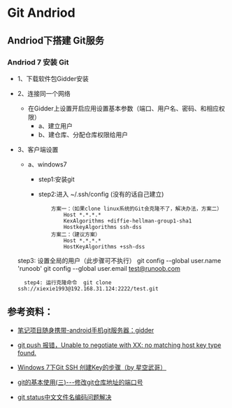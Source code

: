 # Git Andriod

## Andriod下搭建 Git服务

### Andriod 7 安装 Git

+ 1、下载软件包Gidder安装


+ 2、连接同一个网络
    + 在Gidder上设置开启应用设置基本参数（端口、用户名、密码、和相应权限）
        + a、建立用户
        + b、建仓库、分配仓库权限给用户

+ 3、客户端设置
    + a、windows7
        + step1:安装git
        + step2:进入 ~/.ssh/config (没有的话自己建立)

            ~~~
                方案一：（如果clone linux系统的Git会克隆不了，解决办法，方案二）
                    Host *.*.*.* 
                    KexAlgorithms +diffie-hellman-group1-sha1
                    HostkeyAlgorithms ssh-dss
                方案二：（建议方案）
                    Host *.*.*.* 
                    HostKeyAlgorithms +ssh-dss
            ~~~

   step3: 设置全局的用户（此步骤可不执行）
    git config --global user.name 'runoob'
    git config --global user.email test@runoob.com

        step4: 运行克隆命令  git clone  ssh://xiexie1993@192.168.31.124:2222/test.git

## 参考资料：

+ [笔记项目随身携带-android手机git服务器：gidder](https://blog.csdn.net/TaylorPotter/article/details/69808733)

+ [git push 报错，Unable to negotiate with XX: no matching host key type found.](https://help.aliyun.com/knowledge_detail/41978.html)

+ [Windows 7下Git SSH 创建Key的步骤（by 星空武哥）](https://blog.csdn.net/lsyz0021/article/details/52064829)

+ [git的基本使用(三)---修改git仓库地址的端口号](https://blog.csdn.net/u010041075/article/details/52981731)

+ [git status中文文件名编码问题解决](https://www.cnblogs.com/chen-cong/p/7679292.html)

